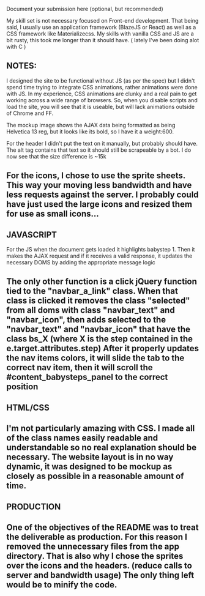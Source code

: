 Document your submission here (optional, but recommended)

My skill set is not necessary focused on Front-end development.  That being said, I
usually use an application framework (BlazeJS or React) as well as a CSS framework
like Materializecss.  My skills with vanilla CSS and JS are a bit rusty, this took
me longer than it should have.  ( lately I've been doing alot with C )

NOTES:
--------------------------------------------------------------------------------
I designed the site to be functional without JS (as per the spec) but I didn't spend
time trying to integrate CSS animations, rather animations were done with JS. In my
experience, CSS animations are clunky and a real pain to get working across a wide range
of browsers. So, when you disable scripts and load the site, you will see that it is
useable, but will lack animations outside of Chrome and FF.

The mockup image shows the AJAX data being formatted as being Helvetica 13 reg,
but it looks like its bold, so I have it a weight:600.

For the header I didn't put the text on it manually, but probably should have.
The alt tag contains that text so it should still be scrapeable by a bot. I do now
see that the size difference is ~15k

For the icons, I chose to use the sprite sheets.  This way your moving less bandwidth
and have less requests against the server.  I probably could have just used the
large icons and resized them for use as small icons...
--------------------------------------------------------------------------------


JAVASCRIPT
--------------------------------------------------------------------------------
For the JS when the document gets loaded it highlights babystep 1. Then it makes
the AJAX request and if it receives a valid response, it updates the necessary DOMS
by adding the appropriate message logic

The only other function is a click jQuery function tied to the "navbar_a_link" class.
When that class is clicked it removes the class "selected" from all doms with class
"navbar_text" and "navbar_icon", then adds selected to the "navbar_text" and "navbar_icon"
that have the class bs_X (where X is the step contained in the e.target.attributes.step)
After it properly updates the nav items colors, it will slide the tab to the correct
nav item, then it will scroll the #content_babysteps_panel to the correct position
--------------------------------------------------------------------------------

HTML/CSS
--------------------------------------------------------------------------------
I'm not particularly amazing with CSS.  I made all of the class names easily readable
and understandable so no real explanation should be necessary.  The website layout
is in no way dynamic, it was designed to be mockup as closely as possible in a
reasonable amount of time.
--------------------------------------------------------------------------------

PRODUCTION
--------------------------------------------------------------------------------
One of the objectives of the README was to treat the deliverable as production.
For this reason I removed the unnecessary files from the app directory.  That is
also why I chose the sprites over the icons and the headers. (reduce calls to server
and bandwidth usage) The only thing left would be to minify the code.
--------------------------------------------------------------------------------
